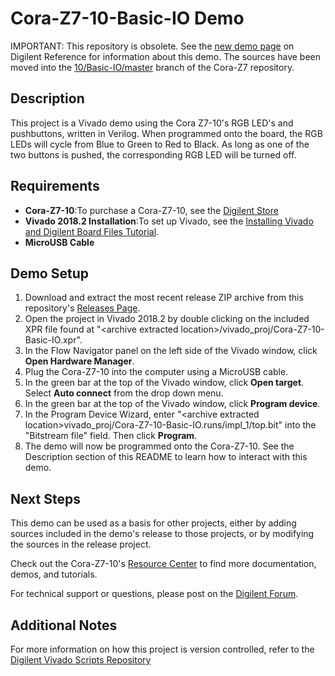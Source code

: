 Cora-Z7-10-Basic-IO Demo
==============

IMPORTANT: This repository is obsolete. See the [new demo page](https://digilent.com/reference/programmable-logic/cora-z7/demos/basic-io) on Digilent Reference for information about this demo. The sources have been moved into the [10/Basic-IO/master](https://github.com/Digilent/Cora-Z7/tree/10/Basic-IO/master) branch of the Cora-Z7 repository.

Description
--------------
This project is a Vivado demo using the Cora Z7-10's RGB LED's and pushbuttons, written in Verilog. When programmed onto the board, the RGB LEDs will cycle from Blue to Green to Red to Black. As long as one of the two buttons is pushed, the corresponding RGB LED will be turned off.

Requirements
--------------
* **Cora-Z7-10**:To purchase a Cora-Z7-10, see the [Digilent Store](https://store.digilentinc.com/cora-z7-zynq-7000-single-core-and-dual-core-options-for-arm-fpga-soc-development//)
* **Vivado 2018.2 Installation**:To set up Vivado, see the [Installing Vivado and Digilent Board Files Tutorial](https://reference.digilentinc.com/vivado/installing-vivado/start).
* **MicroUSB Cable**
 
Demo Setup
--------------
1. Download and extract the most recent release ZIP archive from this repository's [Releases Page](https://github.com/Digilent/Cora-Z7-10-Basic-IO/releases).
2. Open the project in Vivado 2018.2 by double clicking on the included XPR file found at "\<archive extracted location\>/vivado_proj/Cora-Z7-10-Basic-IO.xpr".
3. In the Flow Navigator panel on the left side of the Vivado window, click **Open Hardware Manager**.
4. Plug the Cora-Z7-10 into the computer using a MicroUSB cable.
5. In the green bar at the top of the Vivado window, click **Open target**. Select **Auto connect** from the drop down menu.
6. In the green bar at the top of the Vivado window, click **Program device**.
7. In the Program Device Wizard, enter "\<archive extracted location\>vivado_proj/Cora-Z7-10-Basic-IO.runs/impl_1/top.bit" into the "Bitstream file" field. Then click **Program**.
8. The demo will now be programmed onto the Cora-Z7-10. See the Description section of this README to learn how to interact with this demo.

Next Steps
--------------
This demo can be used as a basis for other projects, either by adding sources included in the demo's release to those projects, or by modifying the sources in the release project.

Check out the Cora-Z7-10's [Resource Center](https://reference.digilentinc.com/reference/programmable-logic/cora-z7/start) to find more documentation, demos, and tutorials.

For technical support or questions, please post on the [Digilent Forum](https://forum.digilentinc.com).

Additional Notes
--------------
For more information on how this project is version controlled, refer to the [Digilent Vivado Scripts Repository](https://github.com/digilent/digilent-vivado-scripts)
